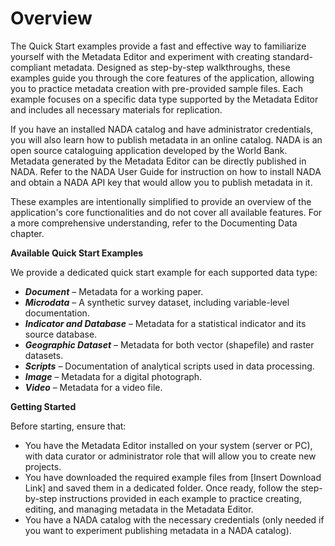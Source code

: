 # Overview

The Quick Start examples provide a fast and effective way to familiarize yourself with the Metadata Editor and experiment with creating standard-compliant metadata. Designed as step-by-step walkthroughs, these examples guide you through the core features of the application, allowing you to practice metadata creation with pre-provided sample files. Each example focuses on a specific data type supported by the Metadata Editor and includes all necessary materials for replication. 

If you have an installed NADA catalog and have administrator credentials, you will also learn how to publish metadata in an online catalog. NADA is an open source cataloguing application developed by the World Bank. Metadata generated by the Metadata Editor can be directly published in NADA. Refer to the NADA User Guide for instruction on how to install NADA and obtain a NADA API key that would allow you to publish metadata in it.

These examples are intentionally simplified to provide an overview of the application's core functionalities and do not cover all available features. For a more comprehensive understanding, refer to the Documenting Data chapter.

**Available Quick Start Examples**

We provide a dedicated quick start example for each supported data type:

- ***Document*** – Metadata for a working paper.
- ***Microdata*** – A synthetic survey dataset, including variable-level documentation.
- ***Indicator and Database*** – Metadata for a statistical indicator and its source database.
- ***Geographic Dataset*** – Metadata for both vector (shapefile) and raster datasets.
- ***Scripts*** – Documentation of analytical scripts used in data processing.
- ***Image*** – Metadata for a digital photograph.
- ***Video*** – Metadata for a video file.

**Getting Started**

Before starting, ensure that:

- You have the Metadata Editor installed on your system (server or PC), with data curator or administrator role that will allow you to create new projects.
- You have downloaded the required example files from [Insert Download Link] and saved them in a dedicated folder.
Once ready, follow the step-by-step instructions provided in each example to practice creating, editing, and managing metadata in the Metadata Editor.
- You have a NADA catalog with the necessary credentials  (only needed if you want to experiment publishing metadata in a NADA catalog).
